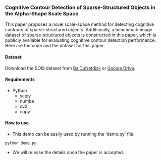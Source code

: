 ### Cognitive Contour Detection of Sparse-Structured Objects in the Alpha-Shape Scale Space

This paper proposes a novel scale-space method for detecting cognitive contours of sparse-structured objects. Additionally, a benchmark image dataset of sparse-structured objects is constructed in this paper, which is publicly available for evaluating cognitive contour detection performance. Here are the code and the dataset for this paper.

#### Dateset

Download the SOIS dataset from [BaiDuNetdisk](https://pan.baidu.com/s/1SaOsQ61qiwma0HuqM9eclQ&pwd=inss) or [Google Drive](https://drive.google.com/file/d/1cgXnLPr1eEML67M4IeR0SvpI-MDxxA7D/view?usp=sharing).

#### Requirements
* Python
    * scipy
    * numba
    * cv2
    * copy

#### How to use
* This demo can be easily used by running the 'demo.py' file.
```
python demo.py
```
* We will release the details once the paper is accepted.

